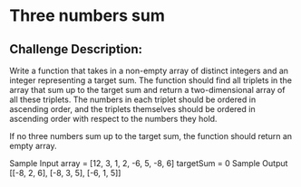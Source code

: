 # Three numbers sum


## Challenge Description:


Write a function that takes in a non-empty array of distinct integers and an  integer representing a target sum. The function should find all triplets in  the array that sum up to the target sum and return a two-dimensional array of  all these triplets. The numbers in each triplet should be ordered in ascending  order, and the triplets themselves should be ordered in ascending order with  respect to the numbers they hold.

If no three numbers sum up to the target sum, the function should return an  empty array.

Sample Input array = [12, 3, 1, 2, -6, 5, -8, 6] targetSum = 0
Sample Output [[-8, 2, 6], [-8, 3, 5], [-6, 1, 5]]
